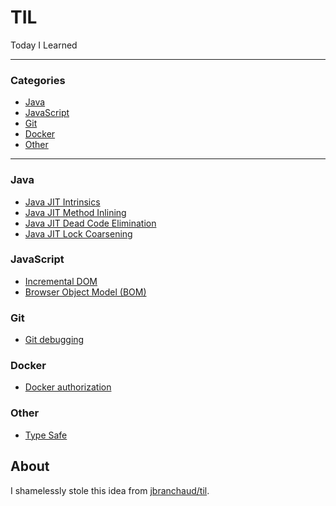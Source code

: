 # TIL

Today I Learned

---

### Categories

* [Java](#java)
* [JavaScript](#javascript)
* [Git](#git)
* [Docker](#docker)
* [Other](#other)
---

### Java

- [Java JIT Intrinsics](java/java_intrinsics.md)
- [Java JIT Method Inlining](java/java_method_inlining.md)
- [Java JIT Dead Code Elimination](java/java_dead_code_elimination_.md)
- [Java JIT Lock Coarsening](java/java_lock_coarsening_.md)

### JavaScript

- [Incremental DOM](javascript/javascript_incremental_dom.md)
- [Browser Object Model (BOM)](javascript/javascript_bom.md)

### Git

- [Git debugging](git/git_bisect.md)

### Docker

- [Docker authorization](docker/docker_authorization.md)

### Other

- [Type Safe](other/type_safety.md)

## About

I shamelessly stole this idea from [jbranchaud/til](https://github.com/jbranchaud/til).

